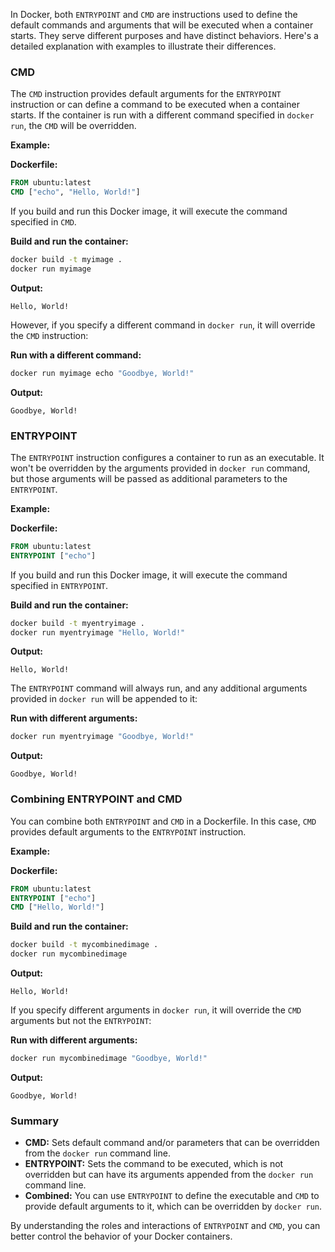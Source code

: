 In Docker, both `ENTRYPOINT` and `CMD` are instructions used to define the default commands and arguments that will be executed when a container starts. They serve different purposes and have distinct behaviors. Here's a detailed explanation with examples to illustrate their differences.

### CMD
The `CMD` instruction provides default arguments for the `ENTRYPOINT` instruction or can define a command to be executed when a container starts. If the container is run with a different command specified in `docker run`, the `CMD` will be overridden.

**Example:**

**Dockerfile:**
```Dockerfile
FROM ubuntu:latest
CMD ["echo", "Hello, World!"]
```

If you build and run this Docker image, it will execute the command specified in `CMD`.

**Build and run the container:**
```sh
docker build -t myimage .
docker run myimage
```

**Output:**
```
Hello, World!
```

However, if you specify a different command in `docker run`, it will override the `CMD` instruction:

**Run with a different command:**
```sh
docker run myimage echo "Goodbye, World!"
```

**Output:**
```
Goodbye, World!
```

### ENTRYPOINT
The `ENTRYPOINT` instruction configures a container to run as an executable. It won't be overridden by the arguments provided in `docker run` command, but those arguments will be passed as additional parameters to the `ENTRYPOINT`.

**Example:**

**Dockerfile:**
```Dockerfile
FROM ubuntu:latest
ENTRYPOINT ["echo"]
```

If you build and run this Docker image, it will execute the command specified in `ENTRYPOINT`.

**Build and run the container:**
```sh
docker build -t myentryimage .
docker run myentryimage "Hello, World!"
```

**Output:**
```
Hello, World!
```

The `ENTRYPOINT` command will always run, and any additional arguments provided in `docker run` will be appended to it:

**Run with different arguments:**
```sh
docker run myentryimage "Goodbye, World!"
```

**Output:**
```
Goodbye, World!
```

### Combining ENTRYPOINT and CMD
You can combine both `ENTRYPOINT` and `CMD` in a Dockerfile. In this case, `CMD` provides default arguments to the `ENTRYPOINT` instruction.

**Example:**

**Dockerfile:**
```Dockerfile
FROM ubuntu:latest
ENTRYPOINT ["echo"]
CMD ["Hello, World!"]
```

**Build and run the container:**
```sh
docker build -t mycombinedimage .
docker run mycombinedimage
```

**Output:**
```
Hello, World!
```

If you specify different arguments in `docker run`, it will override the `CMD` arguments but not the `ENTRYPOINT`:

**Run with different arguments:**
```sh
docker run mycombinedimage "Goodbye, World!"
```

**Output:**
```
Goodbye, World!
```

### Summary
- **CMD:** Sets default command and/or parameters that can be overridden from the `docker run` command line.
- **ENTRYPOINT:** Sets the command to be executed, which is not overridden but can have its arguments appended from the `docker run` command line.
- **Combined:** You can use `ENTRYPOINT` to define the executable and `CMD` to provide default arguments to it, which can be overridden by `docker run`.

By understanding the roles and interactions of `ENTRYPOINT` and `CMD`, you can better control the behavior of your Docker containers.

